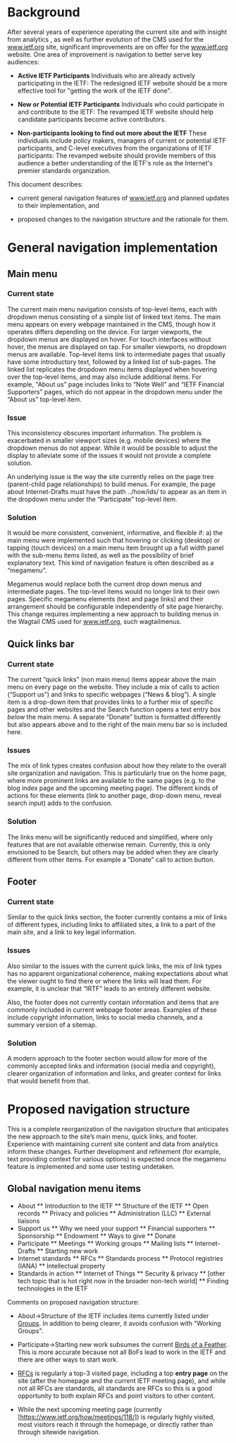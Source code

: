 
# Background
After several years of experience operating the current site and with insight from analytics , as well as further evolution of the CMS used for the www.ietf.org site, significant improvements are on offer for the www.ietf.org website. One area of improvement is navigation to better serve key audiences:

+ **Active IETF Participants** Individuals who are already actively participating in the IETF: The redesigned IETF website should be a more effective tool for "getting the work of the IETF done".

+ **New or Potential IETF Participants** Individuals who could participate in and contribute to the IETF: The revamped IETF website should help candidate participants become active contributors.

+ **Non-participants looking to find out more about the IETF** These individuals include policy makers, managers of current or potential IETF participants, and C-level executives from the organizations of IETF participants: The revamped website should provide members of this audience a better understanding of the IETF's role as the Internet's premier standards organization.

This document describes:
+ current general navigation features of www.ietf.org and planned updates to their implementation, and

+ proposed changes to the navigation structure and the rationale for them.

# General navigation implementation

## Main menu 

### Current state
The current main menu navigation consists of top-level items, each with dropdown menus consisting of a simple list of linked text items. The main menu appears on every webpage maintained in the CMS, though how it operates differs depending on the device. For larger viewports, the dropdown menus are displayed on hover. For touch interfaces without hover, the menus are displayed on tap. For smaller viewports, no dropdown menus are available.
Top-level items link to intermediate pages that usually have some introductory text, followed by a linked list of sub-pages. The linked list replicates the dropdown menu items displayed when hovering over the top-level items, and may also include additional items. For example,  "About us” page includes links to “Note Well” and “IETF Financial Supporters” pages, which do not appear in the dropdown menu under the “About us” top-level item.

### Issue
This inconsistency obscures important information. The problem is exacerbated in smaller viewport sizes (e.g. mobile devices) where the dropdown menus do not appear. While it would be possible to adjust the display to alleviate some of the issues it would not provide a complete solution.

An underlying issue is the way the site currently relies on the page tree (parent-child page relationships) to build menus. For example, the page about Internet-Drafts must have the path ../how/ids/ to appear as an item in the dropdown menu under the “Participate” top-level item.

### Solution
It would be more consistent, convenient, informative, and flexible if: a) the main menu were implemented such that hovering or clicking (desktop) or tapping (touch devices) on a main menu item brought up a full width panel with the sub-menu items listed, as well as the possibility of brief explanatory text. This kind of navigation feature is often described as a  “megamenu”. 

Megamenus would replace both the current drop down menus and intermediate pages. The top-level items would no longer link to their own pages. Specific megamenu elements (text and page links) and their arrangement should be configurable independently of site page hierarchy. This change requires implementing a new approach to building menus in the Wagtail CMS used for www.ietf.org, such wagtailmenus.

## Quick links bar

### Current state
The current “quick links” (non main menu) items appear above the main menu on every page on the website. They include a mix of calls to action (“Support us”) and links to specific webpages (“News & blog”). A single item is a drop-down item that provides links to a further mix of specific pages and other websites and the Search function opens a text entry box *below* the main menu. A separate “Donate” button is formatted differently but also appears above and to the right of the main menu bar so is included here.

### Issues
The mix of link types creates confusion about how they relate to the overall site organization and navigation. This is particularly true on the home page, where more prominent links are available to the same pages (e.g. to the blog index page and the upcoming meeting page). The different kinds of actions for these elements  (link to another page, drop-down menu, reveal search input) adds to the confusion.

### Solution
The links menu will be significantly reduced and simplified, where only features that are not available otherwise remain. Currently, this is only envisioned to be Search, but others may be added when they are clearly different from other items. For example a “Donate” call to action button.

## Footer

### Current state
Similar to the quick links section, the footer currently contains a mix of links of different types, including links to affiliated sites, a link to a part of the main site, and a link to key legal information. 

### Issues
Also similar to the issues with the current quick links, the mix of link types has no apparent organizational coherence, making expectations about what the viewer ought to find there or where the links will lead them. For example, it is unclear that “IRTF” leads to an entirely different website. 

Also, the footer does not currently contain information and items that are commonly included in current webpage footer areas. Examples of these include copyright information, links to social media channels, and a summary version of a sitemap.

### Solution
A modern approach to the footer section would allow for more of the commonly accepted links and information (social media and copyright), clearer organization of information and links, and greater context for links that would benefit from that.

# Proposed navigation structure
This is a complete reorganization of the navigation structure that anticipates the new approach to the site’s main menu, quick links, and footer. Experience with maintaining current site content and data from analytics inform these changes. Further development and refinement (for example, text providing context for various options) is expected once the megamenu feature is implemented and some user testing undetaken.

## Global navigation menu items
* About
** Introduction to the IETF
** Structure of the IETF
** Open records
** Privacy and policies
** Administration (LLC)
** External liaisons
* Support us
** Why we need your support
** Financial supporters
** Sponsorship
** Endowment
** Ways to give
** Donate
* Participate
** Meetings
** Working groups
** Mailing lists
** Internet-Drafts
** Starting new work
* Internet standards
** RFCs
** Standards process
** Protocol registries (IANA)
** Intellectual property
* Standards in action
** Internet of Things
** Security & privacy
** [other tech topic that is hot right now in the broader non-tech world]
** Finding technologies in the IETF

Comments on proposed navigation structure:
* About->Structure of the IETF includes items currently listed under [Groups](https://www.ietf.org/about/groups/). In addition to being clearer, it avoids confusion with "Working Groups".

* Participate->Starting new work subsumes the current [Birds of a Feather](https://www.ietf.org/how/bofs/). This is more accurate because not all BoFs lead to work in the IETF and there are other ways to start work.

* [RFCs](https://www.ietf.org/standards/rfcs/) is regularly a top-3 visited page, including a top **entry page**  on the site (after the homepage and the current IETF meeting page), and while not all RFCs are standards, all standards are RFCs so this is a good opportunity to both explain RFCs and point visitors to other content.

* While the next upcoming meeting page (currently [https://www.ietf.org/how/meetings/118/]) is regularly highly visited, most visitors reach it through the homepage, or directly rather than through sitewide navigation.

